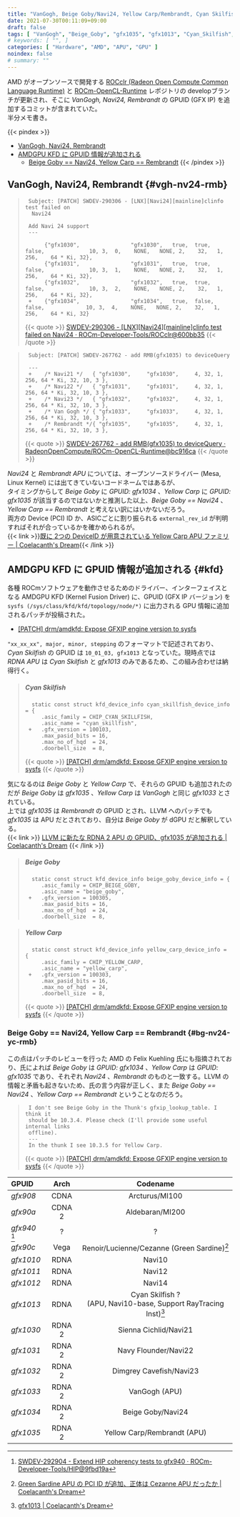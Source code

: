 ```yaml
---
title: "VanGogh, Beige Goby/Navi24, Yellow Carp/Rembrandt, Cyan Skilfish の GPUID"
date: 2021-07-30T00:11:09+09:00
draft: false
tags: [ "VanGogh", "Beige_Goby", "gfx1035", "gfx1013", "Cyan_Skilfish", "Linux_Kernel", "Yellow_Carp" ]
# keywords: [ "", ]
categories: [ "Hardware", "AMD", "APU", "GPU" ]
noindex: false
# summary: ""
---
```


AMD がオープンソースで開発する [ROCclr (Radeon Open Compute Common Language Runtime)](https://github.com/ROCm-Developer-Tools/ROCclr) と [ROCm-OpenCL-Runtime](https://github.com/RadeonOpenCompute/ROCm-OpenCL-Runtime) レポジトリの developブランチが更新され、そこに *VanGogh, Navi24, Rembrandt* の GPUID (GFX IP) を追加するコミットが含まれていた。  
半分メモ書き。  

{{< pindex >}}
 * [VanGogh, Navi24, Rembrandt](#vgh-nv24-rmb)
 * [AMDGPU KFD に GPUID 情報が追加される](#kfd)
    * [Beige Goby == Navi24, Yellow Carp == Rembrandt](#bg-nv24-yc-rmb)
{{< /pindex >}}

## VanGogh, Navi24, Rembrandt {#vgh-nv24-rmb}

 > 		Subject: [PATCH] SWDEV-290306 - [LNX][Navi24][mainline]clinfo test failed on
 > 		 Navi24
 > 		
 > 		Add Navi 24 support
 >      ---
 >
 > 		     {"gfx1030",                "gfx1030",   true,  true,  false,              10, 3,  0,    NONE,   NONE, 2,    32,   1,    256,    64 * Ki, 32},
 > 		     {"gfx1031",                "gfx1031",   true,  true,  false,              10, 3,  1,    NONE,   NONE, 2,    32,   1,    256,    64 * Ki, 32},
 > 		     {"gfx1032",                "gfx1032",   true,  true,  false,              10, 3,  2,    NONE,   NONE, 2,    32,   1,    256,    64 * Ki, 32},
 > 		+    {"gfx1034",                "gfx1034",   true,  false,  false,             10, 3,  4,    NONE,   NONE, 2,    32,   1,    256,    64 * Ki, 32}
 >
 >  {{< quote >}} [SWDEV-290306 - [LNX][Navi24][mainline]clinfo test failed on Navi24 · ROCm-Developer-Tools/ROCclr@600bb35](https://github.com/ROCm-Developer-Tools/ROCclr/commit/600bb356421a3d39d50be1dd149d373506878663) {{< /quote >}}

 > 		Subject: [PATCH] SWDEV-267762 - add RMB(gfx1035) to deviceQuery
 > 		
 > 		---
 > 		+    /* Navi21 */   { "gfx1030",     "gfx1030",     4, 32, 1, 256, 64 * Ki, 32, 10, 3 },
 > 		+    /* Navi22 */   { "gfx1031",     "gfx1031",     4, 32, 1, 256, 64 * Ki, 32, 10, 3 },
 > 		+    /* Navi23 */   { "gfx1032",     "gfx1032",     4, 32, 1, 256, 64 * Ki, 32, 10, 3 },
 > 		+    /* Van Gogh */ { "gfx1033",     "gfx1033",     4, 32, 1, 256, 64 * Ki, 32, 10, 3 },
 > 		+    /* Rembrandt */{ "gfx1035",     "gfx1035",     4, 32, 1, 256, 64 * Ki, 32, 10, 3 },
 >
 > {{< quote >}} [SWDEV-267762 - add RMB(gfx1035) to deviceQuery · RadeonOpenCompute/ROCm-OpenCL-Runtime@bc916ca](https://github.com/RadeonOpenCompute/ROCm-OpenCL-Runtime/commit/bc916cac70a5ef0215c602877c7db6dce203de7e) {{< /quote >}}

*Navi24* と *Rembrandt APU* については、オープンソースドライバー (Mesa, Linux Kernel) には出てきていないコードネームではあるが、  
タイミングからして *Beige Goby* に *GPUID: gfx1034* 、*Yellow Carp* に *GPUID: gfx1035* が該当するのではないかと推測した以上、*Beige Goby == Navi24* 、*Yellow Carp == Rembrandt* と考えない訳にはいかないだろう。  
両方の Device (PCI) ID か、ASICごとに割り振られる `external_rev_id` が判明すればそれが合っているかを確かめられるが。  
{{< link >}}[既に 2つの DeviceID が用意されている Yellow Carp APU ファミリー | Coelacanth's Dream](/posts/2021/07/26/yc-apu-two-did/){{< /link >}}

## AMDGPU KFD に GPUID 情報が追加される {#kfd}

各種 ROCmソフトウェアを動作させるためのドライバー、インターフェイスとなる AMDGPU KFD (Kernel Fusion Driver) に、GPUID (GFX IP バージョン) を `sysfs (/sys/class/kfd/kfd/topology/node/*)` に出力される GPU 情報に追加されるパッチが投稿された。  

 * [[PATCH] drm/amdkfd: Expose GFXIP engine version to sysfs](https://lists.freedesktop.org/archives/amd-gfx/2021-July/067107.html)

`"xx_xx_xx", major, minor, stepping` のフォーマットで記述されており、*Cyan Skilfish* の GPUID は `10_01_03, gfx1013` となっていた。現時点では *RDNA APU* は *Cyan Skilfish* と *gfx1013* のみであるため、この組み合わせは納得行く。  

 > ##### Cyan Skilfish
 > 		 static const struct kfd_device_info cyan_skillfish_device_info = {
 > 		 	.asic_family = CHIP_CYAN_SKILLFISH,
 > 		 	.asic_name = "cyan_skillfish",
 > 		+	.gfx_version = 100103,
 > 		 	.max_pasid_bits = 16,
 > 		 	.max_no_of_hqd  = 24,
 > 		 	.doorbell_size  = 8,
 >
 > {{< quote >}} [[PATCH] drm/amdkfd: Expose GFXIP engine version to sysfs](https://lists.freedesktop.org/archives/amd-gfx/2021-July/067107.html) {{< /quote >}}

気になるのは *Beige Goby* と *Yellow Carp* で、それらの GPUID も追加されたのだが *Beige Goby* は *gfx1035* 、*Yellow Carp* は *VanGogh* と同じ *gfx1033* とされている。  
上では *gfx1035* は *Rembrandt* の GPUID とされ、LLVM へのパッチでも *gfx1035* は APU だとされており、自分は *Beige Goby* が dGPU だと解釈している。  
{{< link >}} [LLVM に新たな RDNA 2 APU の GPUID、gfx1035 が追加される | Coelacanth's Dream](/posts/2021/06/24/llvm-gfx1035/) {{< /link >}}

 > ##### Beige Goby
 > 		 static const struct kfd_device_info beige_goby_device_info = {
 > 		 	.asic_family = CHIP_BEIGE_GOBY,
 > 		 	.asic_name = "beige_goby",
 > 		+	.gfx_version = 100305,
 > 		 	.max_pasid_bits = 16,
 > 		 	.max_no_of_hqd  = 24,
 > 		 	.doorbell_size  = 8,

 > ##### Yellow Carp
 > 		 static const struct kfd_device_info yellow_carp_device_info = {
 > 		 	.asic_family = CHIP_YELLOW_CARP,
 > 		 	.asic_name = "yellow_carp",
 > 		+	.gfx_version = 100303,
 > 		 	.max_pasid_bits = 16,
 > 		 	.max_no_of_hqd  = 24,
 > 		 	.doorbell_size  = 8,
 >
 > {{< quote >}} [[PATCH] drm/amdkfd: Expose GFXIP engine version to sysfs](https://lists.freedesktop.org/archives/amd-gfx/2021-July/067107.html) {{< /quote >}}

### Beige Goby == Navi24, Yellow Carp == Rembrandt {#bg-nv24-yc-rmb}

この点はパッチのレビューを行った AMD の Felix Kuehling 氏にも指摘されており、氏によれば *Beige Goby* は *GPUID: gfx1034* 、*Yellow Carp* は *GPUID: gfx1035* であり、それぞれ *Navi24* 、*Rembrandt* のものと一致する。LLVM の情報と矛盾も起きないため、氏の言う内容が正しく、また *Beige Goby == Navi24* 、*Yellow Carp == Rembrandt* ということなのだろう。  

 > 		I don't see Beige Goby in the Thunk's gfxip_lookup_table. I think it
 > 		should be 10.3.4. Please check (I'll provide some useful internal links
 > 		offline).
 >      ---
 > 		In the thunk I see 10.3.5 for Yellow Carp.
 >
 > {{< quote >}} [[PATCH] drm/amdkfd: Expose GFXIP engine version to sysfs](https://lists.freedesktop.org/archives/amd-gfx/2021-July/067148.html) {{< /quote >}}


| GPUID | Arch | Codename |
| :-- | :--: | :--: |
| *gfx908* | CDNA | Arcturus/MI100 |
| *gfx90a* | CDNA 2 | Aldebaran/MI200 |
| *gfx940* [^gfx940] | ? | ? |
| *gfx90c* | Vega | Renoir/Lucienne/Cezanne (Green Sardine)[^green_sardine]
| *gfx1010* | RDNA | Navi10 |
| *gfx1011* | RDNA | Navi12 |
| *gfx1012* | RDNA | Navi14 |
| *gfx1013* | RDNA | Cyan Skilfish ?<br>(APU, Navi10-base, Support RayTracing Inst)[^gfx1013] |
| *gfx1030* | RDNA 2 | Sienna Cichlid/Navi21 |
| *gfx1031* | RDNA 2 | Navy Flounder/Navi22 |
| *gfx1032* | RDNA 2 | Dimgrey Cavefish/Navi23 |
| *gfx1033* | RDNA 2 | VanGogh (APU) |
| *gfx1034* | RDNA 2 | Beige Goby/Navi24 |
| *gfx1035* | RDNA 2 | Yellow Carp/Rembrandt (APU) |

[^gfx940]: [SWDEV-292904 - Extend HIP coherency tests to gfx940 · ROCm-Developer-Tools/HIP@9fbd19a](https://github.com/ROCm-Developer-Tools/HIP/commit/9fbd19a6759b0ed091562ad286a790783998b88a)
[^green_sardine]: [Green Sardine APU の PCI ID が追加、正体は Cezanne APU だったか | Coelacanth's Dream](/posts/2021/01/14/green_sardine-pciid/)
[^gfx1013]: [gfx1013 | Coelacanth's Dream](/tags/gfx1013/)
